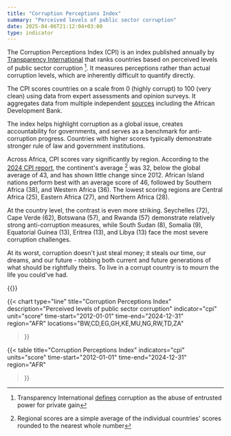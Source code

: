 ```yaml
---
title: "Corruption Perceptions Index"
summary: "Perceived levels of public sector corruption"
date: 2025-04-06T21:12:04+03:00
type: indicator
---
```


The Corruption Perceptions Index (CPI) is an index published annually by [Transparency International](https://www.transparency.org/en) that ranks countries based on perceived levels of public sector corruption [^1]. It measures perceptions rather than actual corruption levels, which are inherently difficult to quantify directly.

The CPI scores countries on a scale from 0 (highly corrupt) to 100 (very clean) using data from expert assessments and opinion surveys. It aggregates data from multiple independent [sources](https://images.transparencycdn.org/images/CPI2024_SourceDescription.pdf) including the African Development Bank.

The index helps highlight corruption as a global issue, creates accountability for governments, and serves as a benchmark for anti-corruption progress. Countries with higher scores typically demonstrate stronger rule of law and government institutions.

Across Africa, CPI scores vary significantly by region. According to the [2024 CPI report](https://www.transparency.org/en/cpi/2024), the continent's average [^2] was 32, below the global average of 43, and has shown little change since 2012. African Island nations perform best with an average score of 46, followed by Southern Africa (38), and Western Africa (36). The lowest scoring regions are Central Africa (25), Eastern Africa (27), and Northern Africa (28).

At the country level, the contrast is even more striking. Seychelles (72), Cape Verde (62), Botswana (57), and Rwanda (57) demonstrate relatively strong anti-corruption measures, while South Sudan (8), Somalia (9), Equatorial Guinea (13), Eritrea (13), and Libya (13) face the most severe corruption challenges.

At its worst, corruption doesn't just steal money; it steals our time, our dreams, and our future - robbing both current and future generations of what should be rightfully theirs. To live in a corrupt country is to mourn the life you could've had.

{{<last-updated text="Summary last updated on" date="April 21, 2025">}}

[^1]: Transparency International [defines](https://www.transparency.org/en/what-is-corruption) corruption as the abuse of entrusted power for private gain
[^2]: Regional scores are a simple average of the individual countries' scores rounded to the nearest whole number

{{< chart
    type="line"
    title="Corruption Perceptions Index"
    description="Perceived levels of public sector corruption"
    indicator="cpi"
    unit="score"
    time-start="2012-01-01"
    time-end="2024-12-31"
    region="AFR"
    locations="BW,CD,EG,GH,KE,MU,NG,RW,TD,ZA"
>}}

{{< table
    title="Corruption Perceptions Index"
    indicators="cpi"
    units="score"
    time-start="2012-01-01"
    time-end="2024-12-31"
    region="AFR"
>}}
